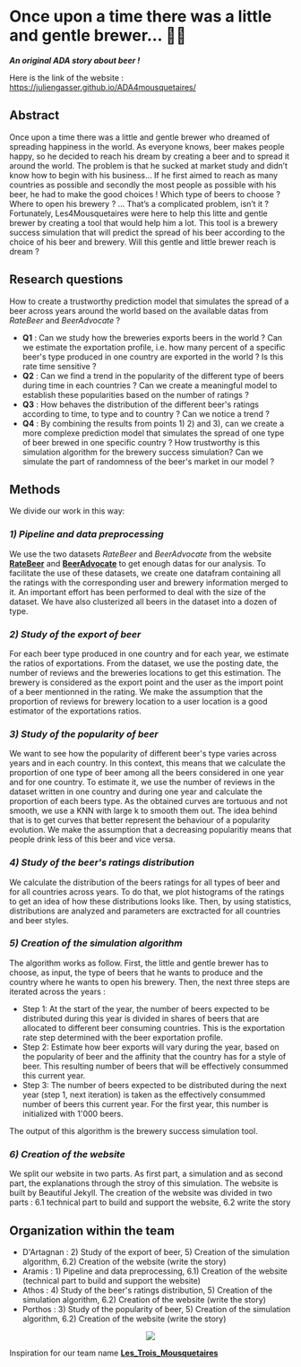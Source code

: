 # Once upon a time there was a little and gentle brewer... 🍻🍺

___An original ADA story about beer !___

Here is the link of the website : https://juliengasser.github.io/ADA4mousquetaires/

## Abstract
Once upon a time there was a little and gentle brewer who dreamed of spreading happiness in the world. As everyone knows, beer makes people happy, so he decided to reach his dream by creating a beer and to spread it around the world. The problem is that he sucked at market study and didn’t know how to begin with his business… If he first aimed to reach as many countries as possible and secondly the most people as possible with his beer, he had to make the good choices ! Which type of beers to choose ? Where to open his brewery ? … That’s a complicated problem, isn’t it ? Fortunately, Les4Mousquetaires were here to help this litte and gentle brewer by creating a tool that would help him a lot. This tool is a brewery success simulation that will predict the spread of his beer according to the choice of his beer and brewery. Will this gentle and little brewer reach is dream ?

## Research questions
How to create a trustworthy prediction model that simulates the spread of a beer across years around the world based on the available datas from  _RateBeer_ and _BeerAdvocate_ ?

* **Q1** : Can we study how the breweries exports beers in the world ? Can we estimate the exportation profile, i.e. how many percent of a specific beer's type produced in one country are exported in the world ? Is this rate time sensitive ? 
* **Q2** : Can we find a trend in the popularity of the different type of beers during time in each countries ? Can we create a meaningful model to establish these popularities based on the number of ratings ? 
* **Q3** : How behaves the distribution of the different beer's ratings according to time, to type and to country ? Can we notice a trend ?
* **Q4** : By combining the results from points 1) 2) and 3), can we create a more complexe prediction model that simulates the spread of one type of beer brewed in one specific country ? How trustworthy is this simulation algorithm for the brewery success simulation? Can we simulate the part of randomness of the beer's market in our model ?

## Methods
We divide our work in this way: 

### ___1) Pipeline and data preprocessing___

We use the two datasets _RateBeer_ and _BeerAdvocate_ from the website [**RateBeer**](https://www.ratebeer.com/) and [**BeerAdvocate**](https://www.beeradvocate.com/) to get enough datas for our analysis. To facilitate the use of these datasets, we create one datafram containing all the ratings with the corresponding user and brewery information merged to it. An important effort has been performed to deal with the size of the dataset. We have also clusterized all beers in the dataset into a dozen of type. 

### ___2) Study of the export of beer___

For each beer type produced in one country and for each year, we estimate the ratios of exportations. From the dataset, we use the posting date, the number of reviews and the breweries locations to get this estimation. The brewery is considered as the export point and the user as the import point of a beer mentionned in the rating. We make the assumption that the proportion of reviews for brewery location to a user location is a good estimator of the exportations ratios. 

### ___3) Study of the popularity of beer___

We want to see how the popularity of different beer's type varies across years and in each country. In this context, this means that we calculate the proportion of one type of beer among all the beers considered in one year and for one country. To estimate it, we use the number of reviews in the dataset written in one country and during one year and calculate the proportion of each beers type. As the obtained curves are tortuous and not smooth, we use a KNN with large k to smooth them out. The idea behind that is to get curves that better represent the behaviour of a popularity evolution. We make the assumption that a decreasing popularitiy means that people drink less of this beer and vice versa.

### ___4) Study of the beer's ratings distribution___

We calculate the distribution of the beers ratings for all types of beer and for all countries across years. To do that, we plot histograms of the ratings to get an idea of how these distributions looks like. Then, by using statistics, distributions are analyzed and parameters are exctracted for all countries and beer styles.

### ___5) Creation of the simulation algorithm___


The algorithm works as follow. First, the little and gentle brewer has to choose, as input, the type of beers that he wants to produce and the country where he wants to open his brewery. Then, the next three steps are iterated across the years :

* Step 1: At the start of the year, the number of beers expected to be distributed during this year is divided in shares of beers that are allocated to different beer consuming countries. This is the exportation rate step determined with the beer exportation profile.
* Step 2: Estimate how beer exports will vary during the year, based on the popularity of beer and the affinity that the country has for a style of beer. This resulting number of beers that will be effectively consummed this current year.
* Step 3: The number of beers expected to be distributed during the next year (step 1, next iteration) is taken as the effectively consummed number of beers this current year. For the first year, this number is initialized with 1'000 beers.

The output of this algorithm is the brewery success simulation tool.

### ___6) Creation of the website___

We split our website in two parts. As first part, a simulation and as second part, the explanations through the stroy of this simulation. The website is built by Beautiful Jekyll. The creation of the website was divided in two parts : 6.1 technical part to build and support the website, 6.2 write the story 


## Organization within the team

* D'Artagnan : 2) Study of the export of beer, 5) Creation of the simulation algorithm, 6.2) Creation of the website (write the story)
* Aramis     : 1) Pipeline and data preprocessing, 6.1) Creation of the website (technical part to build and support the website)
* Athos      : 4) Study of the beer's ratings distribution, 5) Creation of the simulation algorithm, 6.2) Creation of the website (write the story)
* Porthos    : 3) Study of the popularity of beer, 5) Creation of the simulation algorithm, 6.2) Creation of the website (write the story)
  
  
<p align="center">
  <img src="https://user-images.githubusercontent.com/77831063/202671376-6a4ebd1e-e6d2-4096-af15-e275b3d00cd3.png" />
</p>

Inspiration for our team name [**Les_Trois_Mousquetaires**](https://en.wikipedia.org/wiki/Les_Trois_Mousquetaires)

